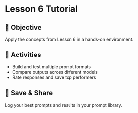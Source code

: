 # Lesson 6 Tutorial

## 🎯 Objective

Apply the concepts from Lesson 6 in a hands-on environment.

## 🧩 Activities

- Build and test multiple prompt formats
- Compare outputs across different models
- Rate responses and save top performers

## 💾 Save & Share

Log your best prompts and results in your prompt library.
